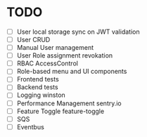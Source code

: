 # TODO 

- [ ] User local storage sync on JWT validation
- [ ] User CRUD
- [ ] Manual User management
- [ ] User Role assignment revokation
- [ ] RBAC AccessControl
- [ ] Role-based menu and UI components
- [ ] Frontend tests
- [ ] Backend tests
- [ ] Logging winston
- [ ] Performance Management sentry.io
- [ ] Feature Toggle feature-toggle
- [ ] SQS
- [ ] Eventbus
